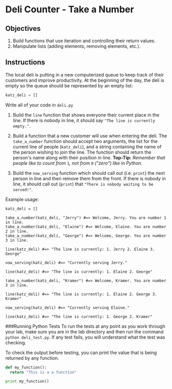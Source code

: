 # Deli Counter - Take a Number

## Objectives
1. Build functions that use iteration and controlling their return values.
2. Manipulate lists (adding elements, removing elements, etc.).

## Instructions

The local deli is putting in a new computerized queue to keep track of their customers and improve productivity. At the beginning of the day, the deli is empty so the queue should be represented by an empty list:

```python
katz_deli = []
```

Write all of your code in `deli.py`


1. Build the `line` function that shows everyone their current place in the line. If there is nobody in line, it should say `"The line is currently empty."`.

2. Build a function that a new customer will use when entering the deli. The `take_a_number` function should accept two arguments, the list for the current line of people (`katz_deli`), and a string containing the name of the person wishing to join the line. The function should return the person's name along with their position in line. **Top-Tip:** *Remember that people like to count from* `1`*, not from* `0` *("zero") like in Python.*

3. Build the `now_serving` function which should call out (i.e. `print`) the next person in line and then remove them from the front. If there is nobody in line, it should call out (`print`) that `"There is nobody waiting to be served!"`.


Example usage:

  ```print
  katz_deli = []

  take_a_number(katz_deli, "Jerry") #=> Welcome, Jerry. You are number 1 in line.
  take_a_number(katz_deli, "Elaine") #=> Welcome, Elaine. You are number 2 in line.
  take_a_number(katz_deli, "George") #=> Welcome, George. You are number 3 in line.

  line(katz_deli) #=> "The line is currently: 1. Jerry 2. Elaine 3. George"

  now_serving(katz_deli) #=> "Currently serving Jerry."

  line(katz_deli) #=> "The line is currently: 1. Elaine 2. George"

  take_a_number(katz_deli, "Kramer") #=> Welcome, Kramer. You are number 3 in line.

  line(katz_deli) #=> "The line is currently: 1. Elaine 2. George 3. Kramer"

  now_serving(katz_deli) #=> "Currently serving Elaine."

  line(katz_deli) #=> "The line is currently: 1. George 2. Kramer"
  ```

###Running Python Tests
To run the tests at any point as you work through your lab, make sure you are in the lab directory and then run the command `python deli_test.py`. If any test fails, you will understand what the test was checking.

To check the output before testing, you can print the value that is being returned by any function.
```python
def my_function():
  return "This is a a function"

print my_function()  
```

